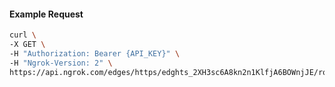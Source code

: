 <!-- Code generated for API Clients. DO NOT EDIT. -->

#### Example Request

```bash
curl \
-X GET \
-H "Authorization: Bearer {API_KEY}" \
-H "Ngrok-Version: 2" \
https://api.ngrok.com/edges/https/edghts_2XH3sc6A8kn2n1KlfjA6BOWnjJE/routes/edghtsrt_2XH3shJRyeSOLpo6IScfmu95KCQ
```
